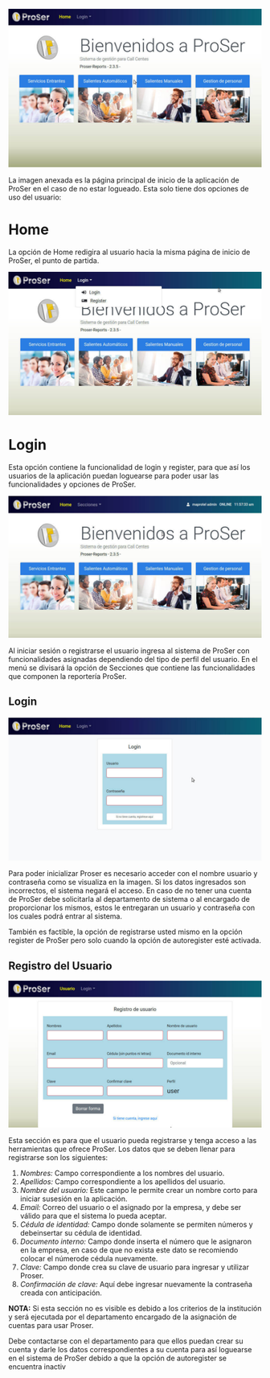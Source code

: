 

![Texto alternativo](img/01-home/01-home-welcome/01-login.jpg)

La imagen anexada es la página principal de inicio de la aplicación de ProSer en el caso de no estar logueado. Esta solo tiene dos opciones de uso del usuario: 

# Home

La opción de Home redigira al usuario hacia la misma página de inicio de ProSer, el punto de partida.

![Texto alternativo](img/01-home/01-home-welcome/03-login.jpg)

# Login

Esta opción contiene la funcionalidad de login y register, para que así los usuarios de la aplicación puedan loguearse para poder usar las funcionalidades y opciones de ProSer.

![Texto alternativo](img/01-home/01-home-welcome/02-home.jpg)

Al iniciar sesión o registrarse el usuario ingresa al sistema de ProSer con funcionalidades asignadas dependiendo del tipo de perfil del usuario. En el menú se  divisará la opción de Secciones que contiene las funcionalidades que componen la reportería ProSer.

## Login

![Texto alternativo](img/01-home/02-home-login/01-login.jpg)

Para poder inicializar Proser es necesario acceder con el nombre usuario y contraseña como se visualiza en la imagen. Si los datos ingresados son incorrectos, el  sistema negará el acceso. En caso de no tener una cuenta de ProSer debe solicitarla al departamento de sistema o al encargado de proporcionar los mismos, estos le entregaran un usuario y contraseña con los cuales podrá entrar al sistema.  

También es factible, la opción de registrarse usted mismo en la opción register de ProSer pero solo cuando la opción de autoregister esté activada.

## Registro del Usuario

![Texto alternativo](img/01-home/03-home-register/01-register.jpg)


Esta sección es para que el usuario pueda registrarse y tenga acceso a las herramientas que ofrece ProSer. Los datos que se deben llenar para registrarse son los 
siguientes:

1. *Nombres:* Campo correspondiente a los nombres del usuario.
2. *Apellidos:* Campo correspondiente a los apellidos del usuario.
3. *Nombre del usuario:* Este campo le permite crear un nombre corto para iniciar susesión en la aplicación.
4. *Email:* Correo del usuario o el asignado por la empresa, y debe ser válido para que el sistema lo pueda aceptar.
5. *Cédula de identidad:* Campo donde solamente se permiten números y debeinsertar su cédula de identidad.
6. *Documento interno:* Campo donde inserta el número que le asignaron en la empresa, en caso de que no exista este dato se recomiendo colocar el númerode cédula nuevamente.
7. *Clave:* Campo donde crea su clave de usuario para ingresar y utilizar Proser. 
8. *Confirmación de clave:* Aquí debe ingresar nuevamente la contraseña creada con anticipación.

**NOTA:** Si esta sección no es visible es debido a los criterios de la institución y será ejecutada por el departamento encargado de la asignación de cuentas para usar Proser.  

Debe contactarse con el departamento para que ellos puedan crear su cuenta y darle los datos correspondientes a su cuenta para así loguearse en el sistema de ProSer debido a que la opción de autoregister se encuentra inactiv